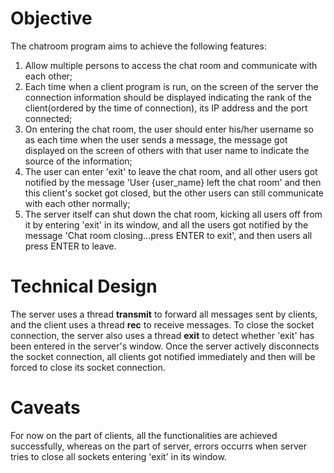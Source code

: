 # Objective
The chatroom program aims to achieve the following features: 
1. Allow multiple persons to access the chat room and communicate with each other; 
2. Each time when a client program is run, on the screen of the server the connection information should be displayed
indicating the rank of the client(ordered by the time of connection), its IP address and the port connected; 
3. On entering the chat room, the user should enter his/her username so as each time when the user sends a message, the message got displayed
on the screen of others with that user name to indicate the source of the information; 
4. The user can enter 'exit' to leave the chat room, and all other users got notified by the message 'User {user_name} left the chat room'
and then this client's socket got closed, but the other users can still communicate with each other normally; 
5. The server itself can shut down the chat room, kicking all users off from it by entering 'exit' in its window,
and all the users got notified by the message 'Chat room closing...press ENTER to exit', and then users all press ENTER to leave.


# Technical Design 
The server uses a thread **transmit** to forward all messages sent by clients, and the client uses a thread **rec** to receive messages.
To close the socket connection, the server also uses a thread **exit** to detect whether 'exit' has been entered in the server's window.
Once the server actively disconnects the socket connection, all clients got notified immediately and then will be forced to close its socket connection. 

# Caveats 
For now on the part of clients, all the functionalities are achieved successfully, whereas on the part of server, errors occurrs
when server tries to close all sockets entering 'exit' in its window.
